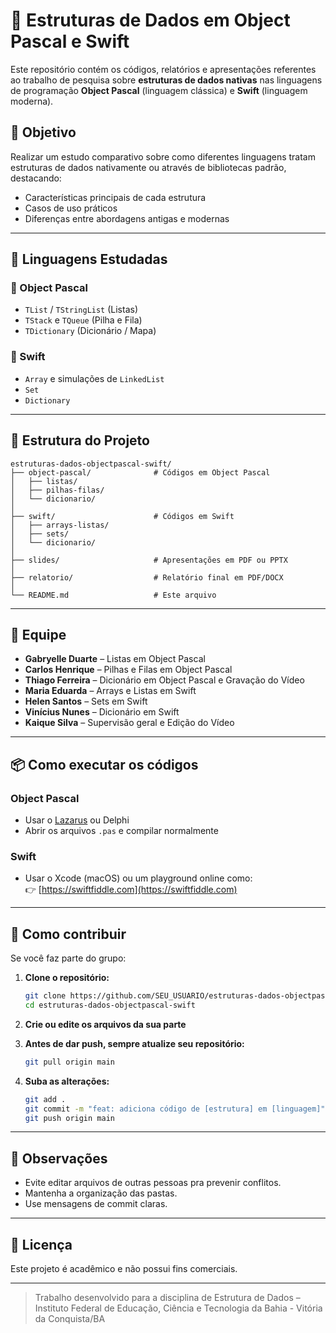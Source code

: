# 🧠 Estruturas de Dados em Object Pascal e Swift

Este repositório contém os códigos, relatórios e apresentações referentes ao trabalho de pesquisa sobre **estruturas de dados nativas** nas linguagens de programação **Object Pascal** (linguagem clássica) e **Swift** (linguagem moderna).

## 🎯 Objetivo

Realizar um estudo comparativo sobre como diferentes linguagens tratam estruturas de dados nativamente ou através de bibliotecas padrão, destacando:
- Características principais de cada estrutura
- Casos de uso práticos
- Diferenças entre abordagens antigas e modernas

---

## 🧩 Linguagens Estudadas

### 📜 Object Pascal
- `TList` / `TStringList` (Listas)
- `TStack` e `TQueue` (Pilha e Fila)
- `TDictionary` (Dicionário / Mapa)

### 🚀 Swift
- `Array` e simulações de `LinkedList`
- `Set`
- `Dictionary`

---

## 📁 Estrutura do Projeto

```
estruturas-dados-objectpascal-swift/
├── object-pascal/              # Códigos em Object Pascal
│   ├── listas/
│   ├── pilhas-filas/
│   └── dicionario/
│
├── swift/                      # Códigos em Swift
│   ├── arrays-listas/
│   ├── sets/
│   └── dicionario/
│
├── slides/                     # Apresentações em PDF ou PPTX
│
├── relatorio/                  # Relatório final em PDF/DOCX
│
└── README.md                   # Este arquivo
```

---

## 👥 Equipe

- **Gabryelle Duarte** – Listas em Object Pascal
- **Carlos Henrique** – Pilhas e Filas em Object Pascal
- **Thiago Ferreira** – Dicionário em Object Pascal e Gravação do Vídeo
- **Maria Eduarda** – Arrays e Listas em Swift
- **Helen Santos** – Sets em Swift
- **Vinícius Nunes** – Dicionário em Swift
- **Kaique Silva** – Supervisão geral e Edição do Vídeo

---

## 📦 Como executar os códigos

### Object Pascal
- Usar o [Lazarus](https://www.lazarus-ide.org/) ou Delphi
- Abrir os arquivos `.pas` e compilar normalmente

### Swift
- Usar o Xcode (macOS) ou um playground online como:  
  👉 [https://swiftfiddle.com](https://swiftfiddle.com)

---

## 🚀 Como contribuir

Se você faz parte do grupo:

1. **Clone o repositório:**
   ```bash
   git clone https://github.com/SEU_USUARIO/estruturas-dados-objectpascal-swift.git
   cd estruturas-dados-objectpascal-swift
   ```

2. **Crie ou edite os arquivos da sua parte**
3. **Antes de dar push, sempre atualize seu repositório:**
   ```bash
   git pull origin main
   ```

4. **Suba as alterações:**
   ```bash
   git add .
   git commit -m "feat: adiciona código de [estrutura] em [linguagem]"
   git push origin main
   ```

---

## 📌 Observações

- Evite editar arquivos de outras pessoas pra prevenir conflitos.
- Mantenha a organização das pastas.
- Use mensagens de commit claras.

---

## 🧠 Licença

Este projeto é acadêmico e não possui fins comerciais.

---

> Trabalho desenvolvido para a disciplina de Estrutura de Dados – Instituto Federal de Educação, Ciência e Tecnologia da Bahia - Vitória da Conquista/BA